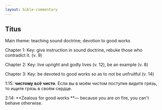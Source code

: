 ```yaml
---
layout: bible-commentary
---
```



## Titus

Main theme: teaching sound doctrine; devotion to good works

Chapter 1: Key: give instruction in sound doctrine, rebuke those who contradict it. (v. 9)

Chapter 2: Key: live upright and godly lives (v. 12), be an example (v. 8)

Chapter 3: Key: be devoted to good works so as to not be unfruitful (v. 14)

1:15: **чистому всё чисто**. Если вы в моём чистом поступке видите грязь, то ищите грязь в своём сердце.

2:14: **Zealous for good works **— because you are on fire, you can't behave otherwise.
